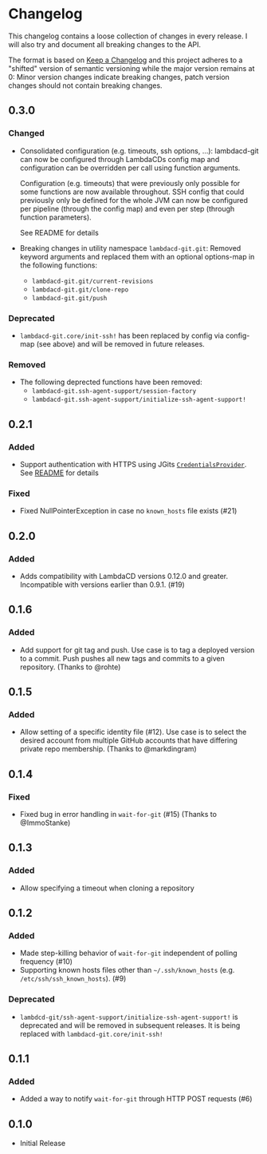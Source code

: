 # Changelog
This changelog contains a loose collection of changes in every release. I will also try and document all breaking changes to the API.

The format is based on [Keep a Changelog](http://keepachangelog.com/) and this project adheres to a "shifted" version of semantic versioning while the major version remains at 0: Minor version changes indicate breaking changes, patch version changes should not contain breaking changes.

## 0.3.0

### Changed

* Consolidated configuration (e.g. timeouts, ssh options, ...): lambdacd-git can now be configured through LambdaCDs config map and configuration can be overridden per call using function arguments.
  
  Configuration (e.g. timeouts) that were previously only possible for some functions are now available throughout. SSH config that could previously only be defined for the whole JVM can now be configured per pipeline (through the config map) and even per step (through function parameters).
  
  See README for details
* Breaking changes in utility namespace `lambdacd-git.git`: Removed keyword arguments and replaced them with an optional options-map in the following functions:
  * `lambdacd-git.git/current-revisions`
  * `lambdacd-git.git/clone-repo`
  * `lambdacd-git.git/push`

### Deprecated

* `lambdacd-git.core/init-ssh!` has been replaced by config via config-map (see above) and will be removed in future releases.

### Removed

* The following deprected functions have been removed: 
  * `lambdacd-git.ssh-agent-support/session-factory`
  * `lambdacd-git.ssh-agent-support/initialize-ssh-agent-support!`

## 0.2.1

### Added

* Support authentication with HTTPS using JGits [`CredentialsProvider`](http://download.eclipse.org/jgit/site/4.1.1.201511131810-r/apidocs/org/eclipse/jgit/transport/CredentialsProvider.html). See [README](./README.md) for details

### Fixed

* Fixed NullPointerException in case no `known_hosts` file exists (#21)

## 0.2.0

### Added

* Adds compatibility with LambdaCD versions 0.12.0 and greater. Incompatible with versions earlier than 0.9.1. (#19) 

## 0.1.6

### Added
* Add support for git tag and push.
    Use case is to tag a deployed version to a commit.
    Push pushes all new tags and commits to a given repository.
    (Thanks to @rohte)

## 0.1.5

### Added
* Allow setting of a specific identity file (#12).
    Use case is to select the desired account from multiple GitHub accounts that have differing private repo membership.
    (Thanks to @markdingram)

## 0.1.4

### Fixed
* Fixed bug in error handling in `wait-for-git` (#15)
    (Thanks to @ImmoStanke)

## 0.1.3

### Added
* Allow specifying a timeout when cloning a repository

## 0.1.2

### Added

* Made step-killing behavior of `wait-for-git` independent of polling frequency (#10)
* Supporting known hosts files other than `~/.ssh/known_hosts` (e.g. `/etc/ssh/ssh_known_hosts`). (#9)
  
### Deprecated

* `lambdcd-git/ssh-agent-support/initialize-ssh-agent-support!` is deprecated and will be removed in subsequent releases.
    It is being replaced with `lambdacd-git.core/init-ssh!`

## 0.1.1

### Added

* Added a way to notify `wait-for-git` through HTTP POST requests (#6)

## 0.1.0

* Initial Release 
